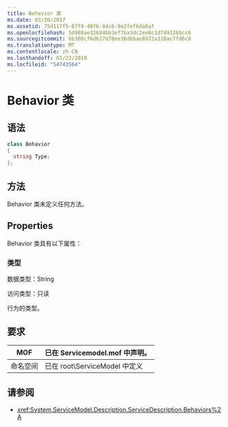 ```yaml
---
title: Behavior 类
ms.date: 03/30/2017
ms.assetid: 75d117f5-87f9-40fb-84c6-9e2fef6da6af
ms.openlocfilehash: 5d988ae32684bb3ef7ba3dc2ee8c1d749126bcc6
ms.sourcegitcommit: 6b308cf6d627d78ee36dbbae8972a310ac7fd6c8
ms.translationtype: MT
ms.contentlocale: zh-CN
ms.lasthandoff: 01/23/2019
ms.locfileid: "54743564"
---
```

# <a name="behavior-class"></a>Behavior 类
## <a name="syntax"></a>语法  
  
```csharp
class Behavior  
{  
  string Type;  
};  
```  
  
## <a name="methods"></a>方法  
 Behavior 类未定义任何方法。  
  
## <a name="properties"></a>Properties  
 Behavior 类具有以下属性：  
  
### <a name="type"></a>类型  
 数据类型：String  
  
 访问类型：只读  
  
 行为的类型。  
  
## <a name="requirements"></a>要求  
  
|MOF|已在 Servicemodel.mof 中声明。|  
|---------|-----------------------------------|  
|命名空间|已在 root\ServiceModel 中定义|  
  
## <a name="see-also"></a>请参阅
- <xref:System.ServiceModel.Description.ServiceDescription.Behaviors%2A>
